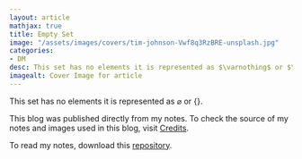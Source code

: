 ```yaml
---
layout: article
mathjax: true
title: Empty Set
image: "/assets/images/covers/tim-johnson-Vwf8q3RzBRE-unsplash.jpg"
categories:
- DM
desc: This set has no elements it is represented as $\varnothing$ or $\{ \}$. 
imagealt: Cover Image for article
---
```


This set has no elements it is represented as $\varnothing$ or $\{ \}$.

























































































































































































































































































































































































































This blog was published directly from my notes.
To check the source of my notes and images used in this blog, visit <a href="/credits.html" target="_blank">Credits</a>.

To read my notes, download this <a href="https://github.com/bovem/CS" target="blank">repository</a>.